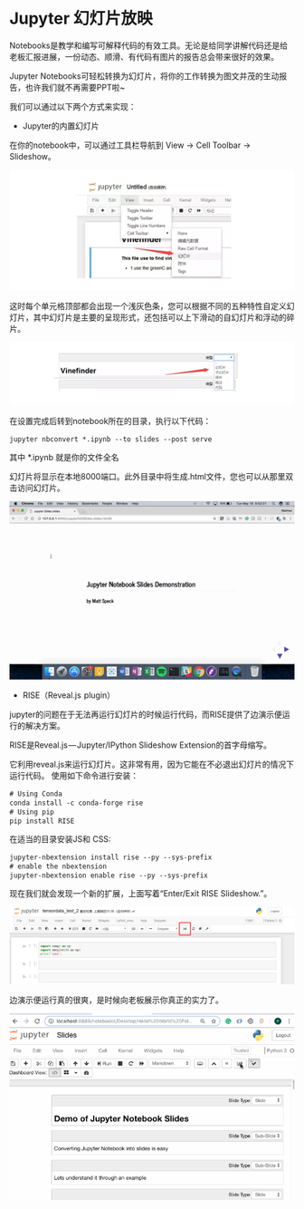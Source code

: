 # Jupyter 幻灯片放映

Notebooks是教学和编写可解释代码的有效工具。无论是给同学讲解代码还是给老板汇报进展，一份动态、顺滑、有代码有图片的报告总会带来很好的效果。 

Jupyter Notebooks可轻松转换为幻灯片，将你的工作转换为图文并茂的生动报告，也许我们就不再需要PPT啦~

我们可以通过以下两个方式来实现：

- Jupyter的内置幻灯片

在你的notebook中，可以通过工具栏导航到 View → Cell Toolbar → Slideshow。

![](https://github.com/Hourout/Jupyter-Extra-Features/blob/master/image/Slideshow1.png)

这时每个单元格顶部都会出现一个浅灰色条，您可以根据不同的五种特性自定义幻灯片，其中幻灯片是主要的呈现形式，还包括可以上下滑动的自幻灯片和浮动的碎片。

![](https://github.com/Hourout/Jupyter-Extra-Features/blob/master/image/Slideshow2.png)

在设置完成后转到notebook所在的目录，执行以下代码：
```
jupyter nbconvert *.ipynb --to slides --post serve
```
其中 *.ipynb 就是你的文件全名

幻灯片将显示在本地8000端口。此外目录中将生成.html文件，您也可以从那里双击访问幻灯片。

![](https://github.com/Hourout/Jupyter-Extra-Features/blob/master/image/Slideshow3.gif)

- RISE（Reveal.js  plugin）

jupyter的问题在于无法再运行幻灯片的时候运行代码，而RISE提供了边演示便运行的解决方案。

RISE是Reveal.js — Jupyter/IPython Slideshow Extension的首字母缩写。 

它利用reveal.js来运行幻灯片。这非常有用，因为它能在不必退出幻灯片的情况下运行代码。 使用如下命令进行安装：
```
# Using Conda
conda install -c conda-forge rise
# Using pip
pip install RISE
```
在适当的目录安装JS和 CSS:
```
jupyter-nbextension install rise --py --sys-prefix
# enable the nbextension
jupyter-nbextension enable rise --py --sys-prefix
```
现在我们就会发现一个新的扩展，上面写着“Enter/Exit RISE Slideshow.”。

![](https://github.com/Hourout/Jupyter-Extra-Features/blob/master/image/Slideshow4.png)

边演示便运行真的很爽，是时候向老板展示你真正的实力了。

![](https://github.com/Hourout/Jupyter-Extra-Features/blob/master/image/Slideshow5.gif)

